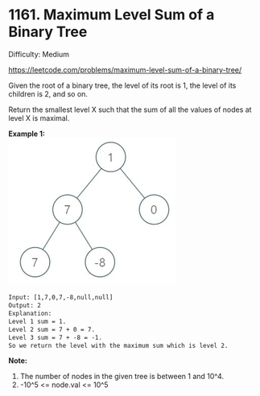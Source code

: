 # 1161. Maximum Level Sum of a Binary Tree

Difficulty: Medium

https://leetcode.com/problems/maximum-level-sum-of-a-binary-tree/

Given the root of a binary tree, the level of its root is 1, the level of its children is 2, and so on.

Return the smallest level X such that the sum of all the values of nodes at level X is maximal.

**Example 1:**  
![ex1](capture.jfif)
```
Input: [1,7,0,7,-8,null,null]
Output: 2
Explanation: 
Level 1 sum = 1.
Level 2 sum = 7 + 0 = 7.
Level 3 sum = 7 + -8 = -1.
So we return the level with the maximum sum which is level 2.
```

**Note:**

1. The number of nodes in the given tree is between 1 and 10^4.
2. -10^5 <= node.val <= 10^5

